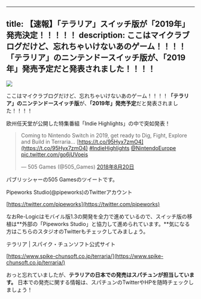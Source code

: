 
---
title: 【速報】「テラリア」スイッチ版が「2019年」発売決定！！！！！
description: ここはマイクラブログだけど、忘れちゃいけないあのゲーム！！！！「テラリア」のニンテンドースイッチ版が、「2019年」発売予定だと発表されました！！！！
---

![](https://cdn-ak.f.st-hatena.com/images/fotolife/s/sasigume/20210208/20210208111307.png)

ここはマイクラブログだけど、忘れちゃいけないあのゲーム！！！！**「テラリア」のニンテンドースイッチ版**が、**「2019年」発売予定**だと発表されました！！！！

欧州任天堂が公開した特集番組「Indie Highlights」の中で突如発表！

> Coming to Nintendo Switch in 2019, get ready to Dig, Fight, Explore and Build in Terraria… [https://t.co/95Hyx7zmO4](https://t.co/95Hyx7zmO4) [#IndieHighlights](https://twitter.com/hashtag/IndieHighlights?src=hash&ref_src=twsrc%5Etfw) [@NintendoEurope](https://twitter.com/NintendoEurope?ref_src=twsrc%5Etfw) [pic.twitter.com/go6jUVoeis](https://t.co/go6jUVoeis)
> 
> — 505 Games (@505\_Games) [2018年8月20日](https://twitter.com/505_Games/status/1031512810709286912?ref_src=twsrc%5Etfw)

パブリッシャーの505 Gamesのツイートです。

Pipeworks Studio(@pipeworks)のTwitterアカウント

[https://twitter.com/pipeworks](https://twitter.com/pipeworks)

なおRe-Logicはモバイル版1.3の開発を全力で進めているので、スイッチ版の移植は**外部の「Pipeworks Studio」と協力して進められています。**気になる方はこちらのスタジオのTwitterもチェックしてみましょう。

テラリア | スパイク・チュンソフト公式サイト

[https://www.spike-chunsoft.co.jp/terraria/](https://www.spike-chunsoft.co.jp/terraria/)

おっと忘れていましたが、**テラリアの日本での発売はスパチュンが担当しています。** 日本での発売に関する情報は、スパチュンのTwitterやHPを随時チェックしましょう！
